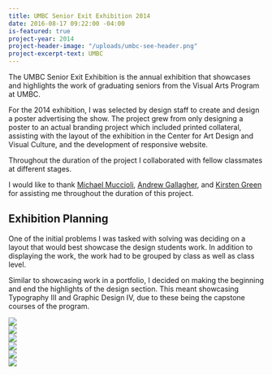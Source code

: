 ```yaml
---
title: UMBC Senior Exit Exhibition 2014
date: 2016-08-17 09:22:00 -04:00
is-featured: true
project-year: 2014
project-header-image: "/uploads/umbc-see-header.png"
project-excerpt-text: UMBC
---
```


The UMBC Senior Exit Exhibition is the annual exhibition that showcases and highlights the work of graduating seniors from the Visual Arts Program at UMBC.

For the 2014 exhibition, I was selected by design staff to create and design a poster advertising the show. The project grew from only designing a poster to an actual branding project which included printed collateral, assisting with the layout of the exhibition in the Center for Art Design and Visual Culture, and the development of responsive website.

Throughout the duration of the project I collaborated with fellow classmates at different stages.

I would like to thank [Michael Muccioli](https://twitter.com/michaelmuccioli), [Andrew Gallagher](https://twitter.com/ndrwg), and [Kirsten Green](https://twitter.com/kirstengreen_) for assisting me throughout the duration of this project.

## Exhibition Planning

One of the initial problems I was tasked with solving was deciding on a layout that would best showcase the design students work. In addition to displaying the work, the work had to be grouped by class as well as class level.

Similar to showcasing work in a portfolio, I decided on making the beginning and end the highlights of the design section. This meant showcasing Typography III and Graphic Design IV, due to these being the capstone courses of the program.

<div class="container clearfix">
  <div class="sm-col sm-col-12 p1"><img src="/assets/umbc-see-1.jpg"></div>
  <div class="sm-col sm-col-12 md-col-6 p1"><img src="/assets/umbc-see-2.jpg"></div>
  <div class="sm-col sm-col-12 md-col-6 p1"><img src="/assets/umbc-see-3.jpg"></div>
  <div class="sm-col sm-col-12 md-col-6 p1"><img src="/assets/umbc-see-8.jpg"></div>
  <div class="sm-col sm-col-12 md-col-6 p1"><img src="/assets/umbc-see-9.jpg"></div>
  <div class="sm-col sm-col-12 p1"><img src="/assets/umbc-see-7.jpg"></div>
</div>